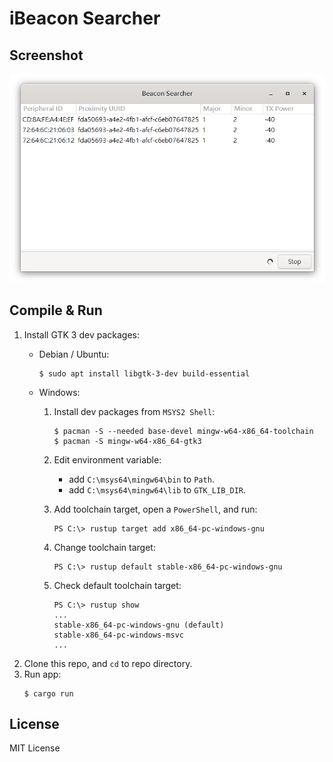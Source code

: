 # iBeacon Searcher

## Screenshot

![screenshot](imgs/screenshot.png)


## Compile & Run

1. Install GTK 3 dev packages:
    - Debian / Ubuntu:
        ```
        $ sudo apt install libgtk-3-dev build-essential
        ```
    - Windows:

        1. Install dev packages from `MSYS2 Shell`:
            ```
            $ pacman -S --needed base-devel mingw-w64-x86_64-toolchain
            $ pacman -S mingw-w64-x86_64-gtk3
            ```
        2. Edit environment variable:
            - add `C:\msys64\mingw64\bin` to `Path`.
            - add `C:\msys64\mingw64\lib` to `GTK_LIB_DIR`.

        3. Add toolchain target, open a `PowerShell`, and run:
            ```
            PS C:\> rustup target add x86_64-pc-windows-gnu
            ```
        4. Change toolchain target:
            ```
            PS C:\> rustup default stable-x86_64-pc-windows-gnu
            ```
        5. Check default toolchain target:
            ```
            PS C:\> rustup show
            ...
            stable-x86_64-pc-windows-gnu (default)
            stable-x86_64-pc-windows-msvc 
            ...
            ```
2. Clone this repo, and `cd` to repo directory.
3. Run app:
    ```
    $ cargo run
    ```


## License

MIT License
